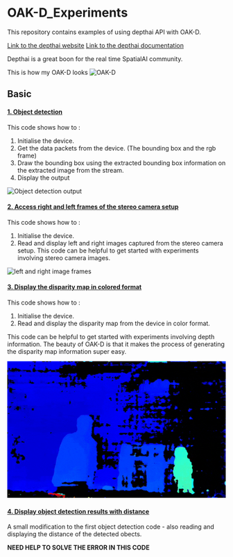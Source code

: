 # OAK-D_Experiments
This repository contains examples of using depthai API with OAK-D.

[Link to the depthai website](https://luxonis.com/depthai)
[Link to the depthai documentation](https://docs.luxonis.com/)

Depthai is a great boon for the real time SpatialAI community.

This is how my OAK-D looks
![OAK-D](https://docs.luxonis.com/images/products/depthai-edition-usb3-cameras.png)


## Basic

#### [1. Object detection](exp/code1.py)

This code shows how to :
1. Initialise the device.
2. Get the data packets from the device. (The bounding box and the rgb frame)
3. Draw the bounding box using the extracted bounding box information on the extracted image from the stream.
4. Display the output

![Object detection output](exp/objectDetection.gif)


#### [2. Access right and left frames of the stereo camera setup](exp/code2.py)

This code shows how to :
1. Initialise the device.
2. Read and display left and right images captured from the stereo camera setup.
This code can be helpful to get started with experiments involving stereo camera images.

![left and right image frames](exp/right_left_camera_frames.gif)


#### [3. Display the disparity map in colored format](exp/code3.py)

This code shows how to :
1. Initialise the device.
2. Read and display the disparity map from the device in color format.

This code can be helpful to get started with experiments involving depth information.
The beauty of OAK-D is that it makes the process of generating the disparity map information super easy.

![coloured disparity map](exp/color_disparity.gif)

#### [4. Display object detection results with distance](exp/code6.py)

A small modification to the first object detection code - also reading and displaying the distance of the detected obects.

**NEED HELP TO SOLVE THE ERROR IN THIS CODE**




